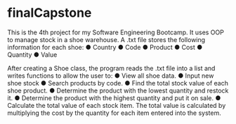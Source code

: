 # finalCapstone

This is the 4th project for my Software Engineering Bootcamp.
It uses OOP to manage stock in a shoe warehouse. A .txt file stores the following information for each shoe:
● Country
● Code
● Product
● Cost
● Quantity
● Value

After creating a Shoe class, the program reads the .txt file into a list and writes functions to allow the user to:
● View all shoe data.
● Input new shoe stock
● Search products by code.
● Find the total stock value of each shoe product.
● Determine the product with the lowest quantity and restock it.
● Determine the product with the highest quantity and put it on sale.
● Calculate the total value of each stock item. The total value is calculated by
multiplying the cost by the quantity for each item entered into the system.
